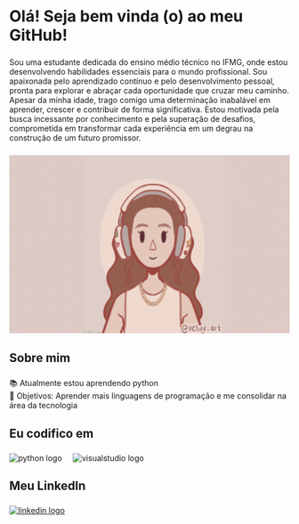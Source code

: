 <h1 align="left">Olá! Seja bem vinda (o) ao meu GitHub!</h1>

###

<p align="left">Sou uma estudante dedicada do ensino médio técnico no IFMG, onde estou desenvolvendo habilidades essenciais para o mundo profissional. Sou apaixonada pelo aprendizado contínuo e pelo desenvolvimento pessoal, pronta para explorar e abraçar cada oportunidade que cruzar meu caminho. Apesar da minha idade, trago comigo uma determinação inabalável em aprender, crescer e contribuir de forma significativa. Estou motivada pela busca incessante por conhecimento e pela superação de desafios, comprometida em transformar cada experiência em um degrau na construção de um futuro promissor.</p>

###

<div align="center">
    <img src="https://raw.githubusercontent.com/carlajhenifermorais/carlajhenifermorais/main/gifgithub2.gif" width="640" height="320" alt="GIF">
</div>

###

<h2 align="left">Sobre mim</h2>

###

<p align="left">📚 Atualmente estou aprendendo python<br>🎯 Objetivos: Aprender mais linguagens de programação e me consolidar na área da tecnologia</p>

###

<h2 align="left">Eu codifico em</h2>

###

<div align="left">
  <img src="https://cdn.jsdelivr.net/gh/devicons/devicon/icons/python/python-original.svg" height="40" alt="python logo"  />
  <img width="12" />
  <img src="https://cdn.jsdelivr.net/gh/devicons/devicon/icons/visualstudio/visualstudio-plain.svg" height="40" alt="visualstudio logo"  />
</div>

###

<h2 align="left">Meu Linkedln</h2>

###

<div align="left">
  <a href="https://www.linkedin.com/in/carlamoraisvieira" target="_blank">
    <img src="https://raw.githubusercontent.com/maurodesouza/profile-readme-generator/master/src/assets/icons/social/linkedin/default.svg" width="52" height="40" alt="linkedin logo"  />
  </a>
</div>

###
